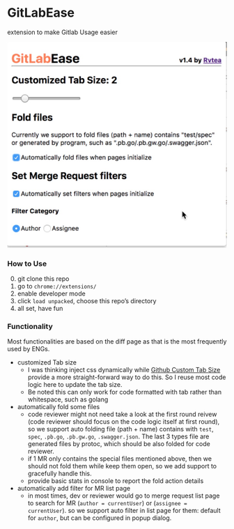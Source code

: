 # GitLabEase
extension to make Gitlab Usage easier

![](img/v1.4.jpg)

### How to Use
0. git clone this repo
1. go to `chrome://extensions/`
2. enable developer mode
3. click `load unpacked`, choose this repo’s directory
4. all set, have fun

### Functionality
Most functionalities are based on the diff page as that is the most frequently used by ENGs.

* customized Tab size
  + I was thinking inject css dynamically while [Github Custom Tab Size](https://github.com/lukechilds/github-custom-tab-size) provide a more straight-forward way to do this. So I reuse most code logic here to update the tab size.
  + Be noted this can only work for code formatted with tab rather than whitespace, such as golang
* automatically fold some files
  + code reviewer might not need take a look at the first round reivew (code reviewer should focus on the code logic itself at first round), so we support auto folding file (path + name) contains with `test`, `spec`, `.pb.go`, `.pb.gw.go`, `.swagger.json`. The last 3 types file are generated files by protoc, which should be also folded for code reviewer.
  + if 1 MR only contains the special files mentioned above, then we should not fold them while keep them open, so we add support to gracefully handle this.
  + provide basic stats in console to report the fold action details
* automatically add filter for MR list page
  + in most times, dev or reviewer would go to merge request list page to search for MR (`author = currentUser`) or (`assignee = currentUser`). so we support auto filter in list page for them: default for `author`, but can be configured in popup dialog.